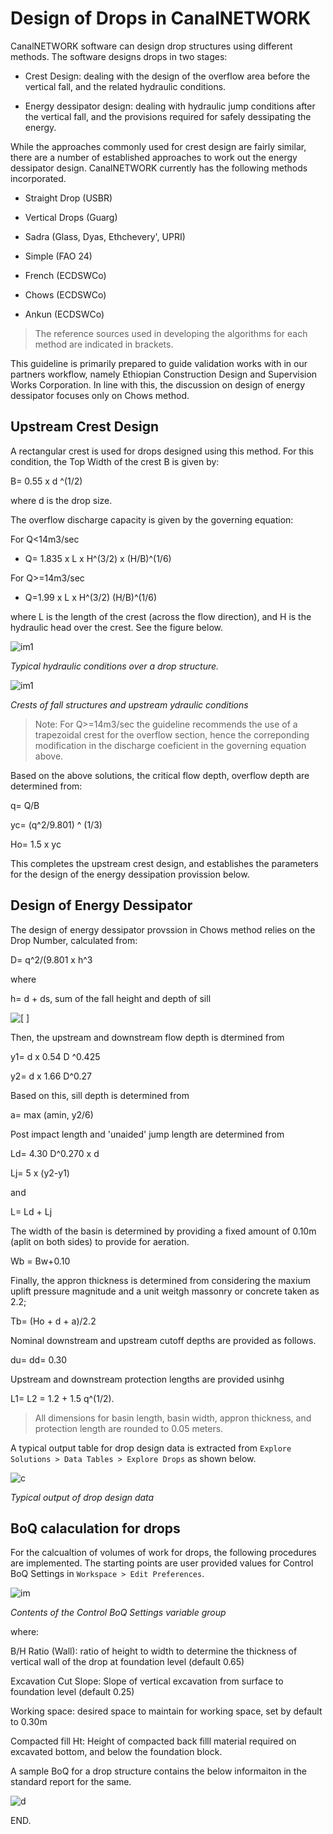 # Design of Drops in CanalNETWORK

CanalNETWORK software can design drop structures using different methods. The software designs drops in two stages:

* Crest Design: dealing with the design of the overflow area before the vertical fall, and the related hydraulic conditions.

* Energy dessipator design: dealing with hydraulic jump conditions after the vertical fall, and the provisions required for safely dessipating the energy.

While the approaches commonly used for crest design are fairly similar, there are a number of established approaches to work out the energy dessipator design. CanalNETWORK currently has the following methods incorporated.

- Straight Drop (USBR)

- Vertical Drops (Guarg)

- Sadra (Glass, Dyas, Ethchevery', UPRI)

- Simple (FAO 24)

- French (ECDSWCo)

- Chows (ECDSWCo)

- Ankun (ECDSWCo)

> The reference sources used in developing the algorithms for each method are indicated in brackets.

This guideline is primarily prepared to guide validation works with in our partners workflow, namely Ethiopian Construction Design and Supervision Works Corporation. In line with this, the discussion on design of energy dessipator focuses only on Chows method. 

## Upstream Crest Design

A rectangular crest is used for drops designed using this method. For this condition, the Top Width of the crest B is given by:

B= 0.55 x d ^(1/2)

where d is the drop size.

The overflow discharge capacity is given by the governing equation:

For Q<14m3/sec

* Q= 1.835 x L x H^(3/2) x (H/B)^(1/6) 

For Q>=14m3/sec

* Q=1.99 x L x H^(3/2) (H/B)^(1/6)

where L is the length of the crest (across the flow direction), and H is the hydraulic head over the crest. See the figure below.

![im1](Images/Image%20003.png) 

*Typical hydraulic conditions over a drop structure.*

![im1](Images/Image%20001.png)

*Crests of fall structures and upstream ydraulic conditions*



> Note: For Q>=14m3/sec the guideline recommends the use of a trapezoidal crest for the overflow section, hence the correponding modification in the discharge coeficient in the governing equation above.



Based on the above solutions, the critical flow depth, overflow depth are determined from:

q= Q/B

yc= (q^2/9.801) ^ (1/3)

Ho= 1.5 x yc

This completes the upstream crest design, and establishes the parameters for the design of the energy dessipation provission below.

## Design of Energy Dessipator

The design of energy dessipator provssion in Chows method relies on the Drop Number, calculated from:

D= q^2/(9.801 x h^3

where

h= d + ds, sum of the fall height and depth of sill

![[  ]](Images/Image%20002.png) 

Then, the upstream and downstream flow depth is dtermined from

y1= d x 0.54 D ^0.425

y2= d x 1.66 D^0.27

Based on this, sill depth is determined from

a= max (amin, y2/6)

Post impact length and 'unaided' jump length are determined from

Ld= 4.30 D^0.270 x d

Lj= 5 x (y2-y1)

and

L= Ld + Lj

The width of the basin is determined by providing a fixed amount of 0.10m (aplit on both sides) to provide for aeration.

Wb = Bw+0.10

Finally, the appron thickness is determined from considering the maxium uplift pressure magnitude and a unit weitgh massonry or concrete taken as 2.2;

Tb= (Ho + d + a)/2.2

Nominal downstream and upstream cutoff depths are provided as follows.

du= dd=  0.30

Upstream and downstream protection lengths are provided usinhg

L1= L2 = 1.2 + 1.5 q^(1/2).

> All dimensions for basin length, basin width, appron thickness, and protection length are rounded to 0.05 meters.

A typical output table for drop design data is extracted from `Explore Solutions > Data Tables > Explore Drops` as shown below.

![c](Images/Image%20006.png)

*Typical output of drop design data*

## BoQ calaculation for drops

For the calcualtion of volumes of work for drops, the following procedures are implemented. The starting points are user provided values for Control BoQ Settings in `Workspace > Edit Preferences`. 

![im](Images/Image%20004.png)

*Contents of the Control BoQ Settings variable group*

where:

B/H Ratio (Wall): ratio of height to width to determine the thickness of vertical wall of the drop at foundation level (default 0.65)

Excavation Cut Slope: Slope of vertical excavation from surface to foundation level (default 0.25)

Working space: desired space to maintain for working space, set by default to 0.30m

Compacted fill Ht: Height of compacted back filll material required on excavated bottom, and below the foundation block.

A sample BoQ for a drop structure contains the below informaiton in the standard report for the same.

![d](Images/Image005.jpg)

END.
